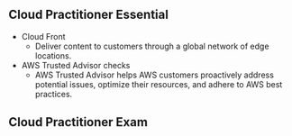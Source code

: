 ## Cloud Practitioner Essential
- Cloud Front
    - Deliver content to customers through a global network of edge locations.
- AWS Trusted Advisor checks
    - AWS Trusted Advisor helps AWS customers proactively address potential issues, optimize their resources, and adhere to AWS best practices. 

## Cloud Practitioner Exam